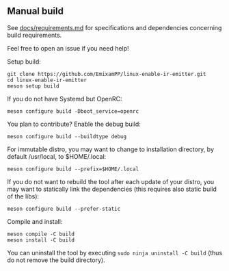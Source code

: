 ## Manual build
See [docs/requirements.md](docs/requirements.md) for specifications and dependencies concerning build requirements.

Feel free to open an issue if you need help!

Setup build:
```
git clone https://github.com/EmixamPP/linux-enable-ir-emitter.git
cd linux-enable-ir-emitter
meson setup build
```

If you do not have Systemd but OpenRC:
```
meson configure build -Dboot_service=openrc
```

You plan to contribute? Enable the debug build:
```
meson configure build --buildtype debug
```

For immutable distro,
you may want to change to installation directory,
by default /usr/local, to $HOME/.local:
```
meson configure build --prefix=$HOME/.local
```

If you do not want to rebuild the tool after each update of your distro,
you may want to statically link the dependencies (this requires also static build of the libs):
```
meson configure build --prefer-static
```

Compile and install:
```
meson compile -C build
meson install -C build
```

You can uninstall the tool by executing `sudo ninja uninstall -C build` (thus do not remove the build directory). 
